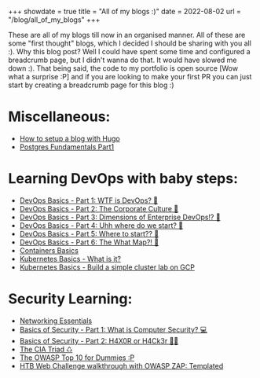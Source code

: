 +++
showdate = true
title = "All of my blogs :)"
date = 2022-08-02
url = "/blog/all_of_my_blogs"
+++

These are all of my blogs till now in an organised manner. All of these are some "first thought" blogs, which I decided I should be sharing with you all :). Why this blog post? Well I could have spent some time and configured a breadcrumb page, but I didn't wanna do that. It would have slowed me down :). That being said, the code to my portfolio is open source [Wow what a surprise :P] and if you are looking to make your first PR you can just start by creating a breadcrumb page for this blog :)  

# Miscellaneous:

- [How to setup a blog with Hugo](/blog/portfolio_with_hugo)  
- [Postgres Fundamentals Part1](/blog/postgres_fundamentals_part_1)

# Learning DevOps with baby steps:

- [DevOps Basics - Part 1: WTF is DevOps? 🤨](/blog/devops_basics_1)
- [DevOps Basics - Part 2: The Corporate Culture 🧘](/blog/devops_basics_2) 
- [DevOps Basics - Part 3: Dimensions of Enterprise DevOps!? 🧊](/blog/devops_basics_3)
- [DevOps Basics - Part 4: Uhh where do we start? 🚀](/blog/devops_basics_4)
- [DevOps Basics - Part 5: Where to start?? 🚗](/blog/devops_basics_5)
- [DevOps Basics - Part 6: The What Map?! 🗾](/blog/devops_basics_6)
- [Containers Basics](/blog/containers_basics)
- [Kubernetes Basics - What is it?](/blog/kubernetes_basics)
- [Kubernetes Basics - Build a simple cluster lab on GCP](/blog/kubernetes_basics_1)

# Security Learning:
- [Networking Essentials](/blog/networking_essentials)
- [Basics of Security - Part 1: What is Computer Security? 💻](/blog/basics_of_security_1)
- [Basics of Security - Part 2: H4X0R or H4Ck3r 🐱‍💻](/blog/basics_of_security_2)
- [The CIA Triad ♺](/blog/cia_triad)
- [The OWASP Top 10 for Dummies :P](/blog/owasp_top_10)
- [HTB Web Challenge walkthrough with OWASP ZAP: Templated](/blog/templated_htb_web_challenge_zap_walkthrough)
